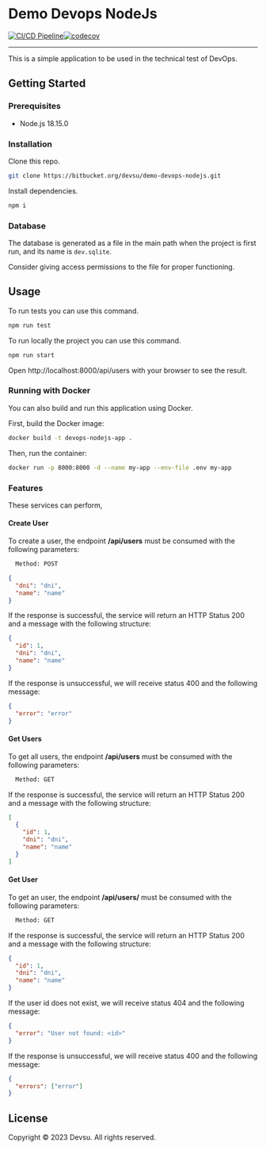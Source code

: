 # Demo Devops NodeJs

[![CI/CD Pipeline](https://github.com/elvyscruz/devops-nodejs/actions/workflows/ci.yml/badge.svg)](https://github.com/elvyscruz/devops-nodejs/actions/workflows/ci.yml)[![codecov](https://codecov.io/gh/elvyscruz/devops-nodejs/branch/master/graph/badge.svg?token=YOUR_CODECOV_TOKEN)](https://codecov.io/gh/elvyscruz/devops-nodejs)

---

This is a simple application to be used in the technical test of DevOps.

## Getting Started

### Prerequisites

- Node.js 18.15.0

### Installation

Clone this repo.

```bash
git clone https://bitbucket.org/devsu/demo-devops-nodejs.git
```

Install dependencies.

```bash
npm i
```

### Database

The database is generated as a file in the main path when the project is first run, and its name is `dev.sqlite`.

Consider giving access permissions to the file for proper functioning.

## Usage

To run tests you can use this command.

```bash
npm run test
```

To run locally the project you can use this command.

```bash
npm run start
```

Open http://localhost:8000/api/users with your browser to see the result.

### Running with Docker

You can also build and run this application using Docker.

First, build the Docker image:

```bash
docker build -t devops-nodejs-app .
```

Then, run the container:

```bash
docker run -p 8000:8000 -d --name my-app --env-file .env my-app
```

### Features

These services can perform,

#### Create User

To create a user, the endpoint **/api/users** must be consumed with the following parameters:

```bash
  Method: POST
```

```json
{
  "dni": "dni",
  "name": "name"
}
```

If the response is successful, the service will return an HTTP Status 200 and a message with the following structure:

```json
{
  "id": 1,
  "dni": "dni",
  "name": "name"
}
```

If the response is unsuccessful, we will receive status 400 and the following message:

```json
{
  "error": "error"
}
```

#### Get Users

To get all users, the endpoint **/api/users** must be consumed with the following parameters:

```bash
  Method: GET
```

If the response is successful, the service will return an HTTP Status 200 and a message with the following structure:

```json
[
  {
    "id": 1,
    "dni": "dni",
    "name": "name"
  }
]
```

#### Get User

To get an user, the endpoint **/api/users/<id>** must be consumed with the following parameters:

```bash
  Method: GET
```

If the response is successful, the service will return an HTTP Status 200 and a message with the following structure:

```json
{
  "id": 1,
  "dni": "dni",
  "name": "name"
}
```

If the user id does not exist, we will receive status 404 and the following message:

```json
{
  "error": "User not found: <id>"
}
```

If the response is unsuccessful, we will receive status 400 and the following message:

```json
{
  "errors": ["error"]
}
```

## License

Copyright © 2023 Devsu. All rights reserved.
